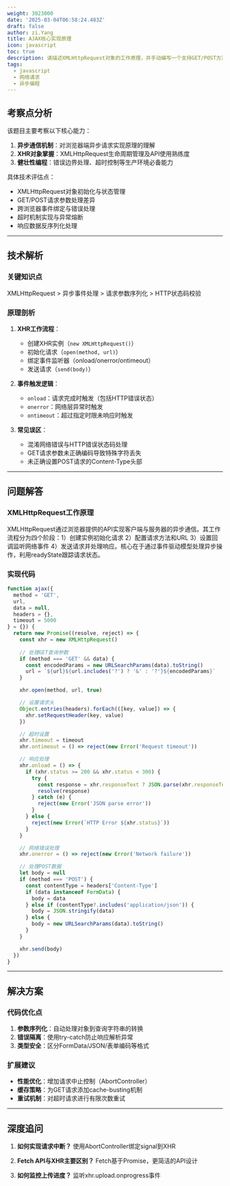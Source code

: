 ```yaml
---
weight: 3023000
date: '2025-03-04T06:58:24.483Z'
draft: false
author: zi.Yang
title: AJAX核心实现原理
icon: javascript
toc: true
description: 请描述XMLHttpRequest对象的工作原理，并手动编写一个支持GET/POST方法、错误处理和超时设置的AJAX请求实现代码框架。
tags:
  - javascript
  - 网络请求
  - 异步编程
---
```


## 考察点分析

该题目主要考察以下核心能力：

1. **异步通信机制**：对浏览器端异步请求实现原理的理解
2. **XHR对象掌握**：XMLHttpRequest生命周期管理及API使用熟练度
3. **健壮性编程**：错误边界处理、超时控制等生产环境必备能力

具体技术评估点：

- XMLHttpRequest对象初始化与状态管理
- GET/POST请求参数处理差异
- 跨浏览器事件绑定与错误处理
- 超时机制实现与异常熔断
- 响应数据反序列化处理

---

## 技术解析

### 关键知识点

XMLHttpRequest > 异步事件处理 > 请求参数序列化 > HTTP状态码校验

### 原理剖析

1. **XHR工作流程**：
   - 创建XHR实例（`new XMLHttpRequest()`）
   - 初始化请求（`open(method, url)`）
   - 绑定事件监听器（onload/onerror/ontimeout）
   - 发送请求（`send(body)`）

2. **事件触发逻辑**：
   - `onload`：请求完成时触发（包括HTTP错误状态）
   - `onerror`：网络层异常时触发
   - `ontimeout`：超过指定时限未响应时触发

3. **常见误区**：
   - 混淆网络错误与HTTP错误状态码处理
   - GET请求参数未正确编码导致特殊字符丢失
   - 未正确设置POST请求的Content-Type头部

---

## 问题解答

### XMLHttpRequest工作原理

XMLHttpRequest通过浏览器提供的API实现客户端与服务器的异步通信。其工作流程分为四个阶段：1）创建实例初始化请求 2）配置请求方法和URL 3）设置回调监听网络事件 4）发送请求并处理响应。核心在于通过事件驱动模型处理异步操作，利用readyState跟踪请求状态。

### 实现代码

```javascript
function ajax({
  method = 'GET',
  url,
  data = null,
  headers = {},
  timeout = 5000
} = {}) {
  return new Promise((resolve, reject) => {
    const xhr = new XMLHttpRequest()
    
    // 处理GET查询参数
    if (method === 'GET' && data) {
      const encodedParams = new URLSearchParams(data).toString()
      url = `${url}${url.includes('?') ? '&' : '?'}${encodedParams}`
    }

    xhr.open(method, url, true)

    // 设置请求头
    Object.entries(headers).forEach(([key, value]) => {
      xhr.setRequestHeader(key, value)
    })

    // 超时设置
    xhr.timeout = timeout
    xhr.ontimeout = () => reject(new Error('Request timeout'))

    // 响应处理
    xhr.onload = () => {
      if (xhr.status >= 200 && xhr.status < 300) {
        try {
          const response = xhr.responseText ? JSON.parse(xhr.responseText) : null
          resolve(response)
        } catch (e) {
          reject(new Error('JSON parse error'))
        }
      } else {
        reject(new Error(`HTTP Error ${xhr.status}`))
      }
    }

    // 网络错误处理
    xhr.onerror = () => reject(new Error('Network failure'))

    // 处理POST数据
    let body = null
    if (method === 'POST') {
      const contentType = headers['Content-Type']
      if (data instanceof FormData) {
        body = data
      } else if (contentType?.includes('application/json')) {
        body = JSON.stringify(data)
      } else {
        body = new URLSearchParams(data).toString()
      }
    }

    xhr.send(body)
  })
}
```

---

## 解决方案

### 代码优化点

1. **参数序列化**：自动处理对象到查询字符串的转换
2. **错误隔离**：使用try-catch防止响应解析异常
3. **类型安全**：区分FormData/JSON/表单编码等格式

### 扩展建议

- **性能优化**：增加请求中止控制（AbortController）
- **缓存策略**：为GET请求添加cache-busting机制
- **重试机制**：对超时请求进行有限次数重试

---

## 深度追问

1. **如何实现请求中断？**
   使用AbortController绑定signal到XHR

2. **Fetch API与XHR主要区别？**
   Fetch基于Promise，更简洁的API设计

3. **如何监控上传进度？**
   监听xhr.upload.onprogress事件
